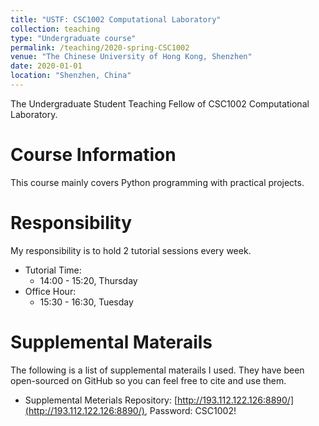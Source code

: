 ```yaml
---
title: "USTF: CSC1002 Computational Laboratory"
collection: teaching
type: "Undergraduate course"
permalink: /teaching/2020-spring-CSC1002
venue: "The Chinese University of Hong Kong, Shenzhen"
date: 2020-01-01
location: "Shenzhen, China"
---
```


The Undergraduate Student Teaching Fellow of CSC1002 Computational Laboratory.

Course Information
======
This course mainly covers Python programming with practical projects.

Responsibility
======
My responsibility is to hold 2 tutorial sessions every week.

- Tutorial Time:
  - 14:00 - 15:20, Thursday
- Office Hour:
  - 15:30 - 16:30, Tuesday

Supplemental Materails
======
The following is a list of supplemental materails I used. They have been open-sourced on GitHub so you can feel free to cite and use them.

- Supplemental Meterials Repository: [http://193.112.122.126:8890/](http://193.112.122.126:8890/), Password: CSC1002!